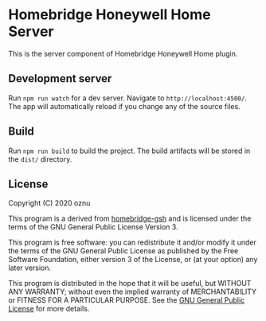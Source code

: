 # Homebridge Honeywell Home Server

This is the server component of Homebridge Honeywell Home plugin.

## Development server

Run `npm run watch` for a dev server. Navigate to `http://localhost:4500/`. The app will automatically reload if you change any of the source files.

## Build

Run `npm run build` to build the project. The build artifacts will be stored in the `dist/` directory.

## License

Copyright (C) 2020 oznu

This program is a derived from [homebridge-gsh](https://github.com/oznu/homebridge-gsh) and is licensed under the terms of the GNU General Public License Version 3.

This program is free software: you can redistribute it and/or modify it under the terms of the GNU General Public License as published by the Free Software Foundation, either version 3 of the License, or (at your option) any later version.

This program is distributed in the hope that it will be useful, but WITHOUT ANY WARRANTY; without even the implied warranty of MERCHANTABILITY or FITNESS FOR A PARTICULAR PURPOSE.  See the [GNU General Public License](./LICENSE) for more details.
